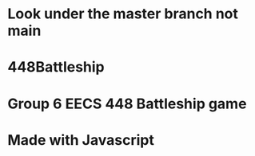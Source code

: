 # Look under the master branch not main
# 448Battleship
# Group 6 EECS 448 Battleship game
# Made with Javascript
